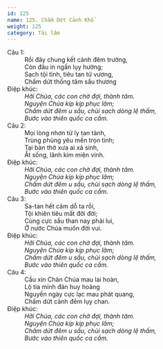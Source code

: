 ```yaml
---
id: 125
name: 125. Chấm Dứt Cảnh Khổ
weight: 125
category: Tái lâm
---
```

<dl><dt>Câu 1:</dt><dd data-verse="1"> Rồi đây chung kết cảnh đêm trường, <br/>Còn đâu in ngấn lụy hường; <br/>Sạch tội tình, tiêu tan tử vương, <br/>Chấm dứt thống tâm sầu thương </dd><dt>Điệp khúc:</dt><dd data-chorus="1"><em>Hỡi Chúa, các con chờ đợi, thành tâm. <br/>Nguyện Chúa kíp kíp phục lâm; <br/>Chấm dứt đêm u sầu, chùi sạch dòng lệ thấm, <br/>Bước vào thiên quốc ca cầm. </em></dd><dt>Câu 2:</dt><dd data-verse="2">Mọi lòng nhơn tử ly tan tành, <br/>Trùng phùng yêu mến trọn tình; <br/>Tại bàn thờ xưa ai xả sinh, <br/>Ắt sống, lãnh kim miện vinh. </dd><dt>Điệp khúc:</dt><dd data-chorus="1"><em>Hỡi Chúa, các con chờ đợi, thành tâm. <br/>Nguyện Chúa kíp kíp phục lâm; <br/>Chấm dứt đêm u sầu, chùi sạch dòng lệ thấm, <br/>Bước vào thiên quốc ca cầm. </em></dd><dt>Câu 3:</dt><dd data-verse="3">Sa-tan hết cám dỗ ta rồi, <br/>Tội khiên tiêu mất đời đời; <br/>Cùng cực sầu than nay phải lui, <br/>Ở nước Chúa muôn đời vui. </dd><dt>Điệp khúc:</dt><dd data-chorus="1"><em>Hỡi Chúa, các con chờ đợi, thành tâm. <br/>Nguyện Chúa kíp kíp phục lâm; <br/>Chấm dứt đêm u sầu, chùi sạch dòng lệ thấm, <br/>Bước vào thiên quốc ca cầm. </em></dd><dt>Câu 4:</dt><dd data-verse="4 <br/>">Cầu xin Chân Chúa mau lai hoàn, <br/>Lộ tia minh đán huy hoàng <br/>Nguyền ngày cực lạc mau phát quang, <br/>Chấm dứt cảnh đêm lụy chan. </dd><dt>Điệp khúc:</dt><dd data-chorus="1"><em>Hỡi Chúa, các con chờ đợi, thành tâm. <br/>Nguyện Chúa kíp kíp phục lâm; <br/>Chấm dứt đêm u sầu, chùi sạch dòng lệ thấm, <br/>Bước vào thiên quốc ca cầm. </em></dd></dl>
